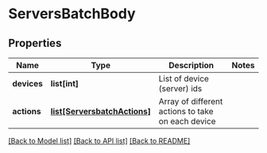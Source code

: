 # ServersBatchBody

## Properties
Name | Type | Description | Notes
------------ | ------------- | ------------- | -------------
**devices** | **list[int]** | List of device (server) ids | 
**actions** | [**list[ServersbatchActions]**](ServersbatchActions.md) | Array of different actions to take on each device | 

[[Back to Model list]](../README.md#documentation-for-models) [[Back to API list]](../README.md#documentation-for-api-endpoints) [[Back to README]](../README.md)

